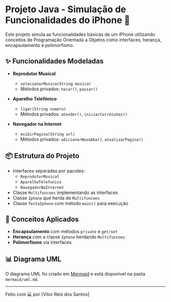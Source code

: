 # Projeto Java - Simulação de Funcionalidades do iPhone 📱

Este projeto simula as funcionalidades básicas de um iPhone utilizando conceitos de Programação Orientada a Objetos como interfaces, herança, encapsulamento e polimorfismo.

## ✨ Funcionalidades Modeladas

- **Reprodutor Musical**
  - `selecionarMusica(String musica)`
  - Métodos privados: `tocar()`, `pausar()`

- **Aparelho Telefônico**
  - `ligar(String numero)`
  - Métodos privados: `atender()`, `iniciarCorreioVoz()`

- **Navegador na Internet**
  - `exibirPagina(String url)`
  - Métodos privados: `adicionarNovaAba()`, `atualizarPagina()`

## 📦 Estrutura do Projeto

- Interfaces separadas por pacotes:
  - `ReprodutorMusical`
  - `AparelhoTelefonico`
  - `NavegadorNaInternet`
- Classe `Multifuncoes` implementando as interfaces
- Classe `Iphone` que herda de `Multifuncoes`
- Classe `TestaIphone` com método `main()` para execução

## 🧠 Conceitos Aplicados

- **Encapsulamento** com métodos `private` e `get/set`
- **Herança** com a classe `Iphone` herdando `Multifuncoes`
- **Polimorfismo** via interfaces

## 📊 Diagrama UML

O diagrama UML foi criado em [Mermaid](https://mermaid-js.github.io/mermaid/#/) e está disponível na pasta `mermaid/uml.md`.

---

Feito com 💻 por [Vitor Reis dos Santos]
